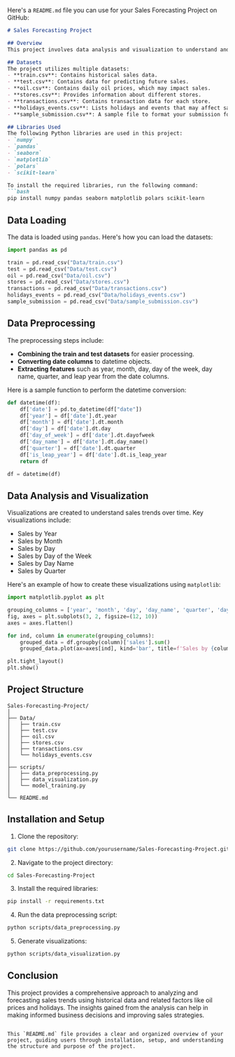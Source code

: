 Here's a `README.md` file you can use for your Sales Forecasting Project on GitHub:

```markdown
# Sales Forecasting Project

## Overview
This project involves data analysis and visualization to understand and predict sales trends for a retail company. The goal is to leverage historical sales data along with other relevant datasets, such as oil prices and holidays, to build a model that can forecast future sales.

## Datasets
The project utilizes multiple datasets:
- **train.csv**: Contains historical sales data.
- **test.csv**: Contains data for predicting future sales.
- **oil.csv**: Contains daily oil prices, which may impact sales.
- **stores.csv**: Provides information about different stores.
- **transactions.csv**: Contains transaction data for each store.
- **holidays_events.csv**: Lists holidays and events that may affect sales.
- **sample_submission.csv**: A sample file to format your submission for the competition.

## Libraries Used
The following Python libraries are used in this project:
- `numpy`
- `pandas`
- `seaborn`
- `matplotlib`
- `polars`
- `scikit-learn`

To install the required libraries, run the following command:
```bash
pip install numpy pandas seaborn matplotlib polars scikit-learn
```

## Data Loading
The data is loaded using `pandas`. Here's how you can load the datasets:

```python
import pandas as pd

train = pd.read_csv("Data/train.csv")
test = pd.read_csv("Data/test.csv")
oil = pd.read_csv("Data/oil.csv")
stores = pd.read_csv("Data/stores.csv")
transactions = pd.read_csv("Data/transactions.csv")
holidays_events = pd.read_csv("Data/holidays_events.csv")
sample_submission = pd.read_csv("Data/sample_submission.csv")
```

## Data Preprocessing
The preprocessing steps include:
- **Combining the train and test datasets** for easier processing.
- **Converting date columns** to datetime objects.
- **Extracting features** such as year, month, day, day of the week, day name, quarter, and leap year from the date columns.

Here is a sample function to perform the datetime conversion:

```python
def datetime(df):
    df['date'] = pd.to_datetime(df["date"])
    df['year'] = df['date'].dt.year
    df['month'] = df['date'].dt.month
    df['day'] = df['date'].dt.day
    df['day_of_week'] = df['date'].dt.dayofweek
    df['day_name'] = df['date'].dt.day_name()
    df['quarter'] = df['date'].dt.quarter
    df['is_leap_year'] = df['date'].dt.is_leap_year
    return df

df = datetime(df)
```

## Data Analysis and Visualization
Visualizations are created to understand sales trends over time. Key visualizations include:
- Sales by Year
- Sales by Month
- Sales by Day
- Sales by Day of the Week
- Sales by Day Name
- Sales by Quarter

Here's an example of how to create these visualizations using `matplotlib`:

```python
import matplotlib.pyplot as plt

grouping_columns = ['year', 'month', 'day', 'day_name', 'quarter', 'day_of_week']
fig, axes = plt.subplots(3, 2, figsize=(12, 10))
axes = axes.flatten()

for ind, column in enumerate(grouping_columns):
    grouped_data = df.groupby(column)['sales'].sum()
    grouped_data.plot(ax=axes[ind], kind='bar', title=f'Sales by {column}')

plt.tight_layout()
plt.show()
```

## Project Structure
```
Sales-Forecasting-Project/
│
├── Data/
│   ├── train.csv
│   ├── test.csv
│   ├── oil.csv
│   ├── stores.csv
│   ├── transactions.csv
│   └── holidays_events.csv
│
├── scripts/
│   ├── data_preprocessing.py
│   ├── data_visualization.py
│   └── model_training.py
│
└── README.md
```

## Installation and Setup
1. Clone the repository:
```bash
git clone https://github.com/yourusername/Sales-Forecasting-Project.git
```
2. Navigate to the project directory:
```bash
cd Sales-Forecasting-Project
```
3. Install the required libraries:
```bash
pip install -r requirements.txt
```
4. Run the data preprocessing script:
```bash
python scripts/data_preprocessing.py
```
5. Generate visualizations:
```bash
python scripts/data_visualization.py
```

## Conclusion
This project provides a comprehensive approach to analyzing and forecasting sales trends using historical data and related factors like oil prices and holidays. The insights gained from the analysis can help in making informed business decisions and improving sales strategies.
```

This `README.md` file provides a clear and organized overview of your project, guiding users through installation, setup, and understanding the structure and purpose of the project.
